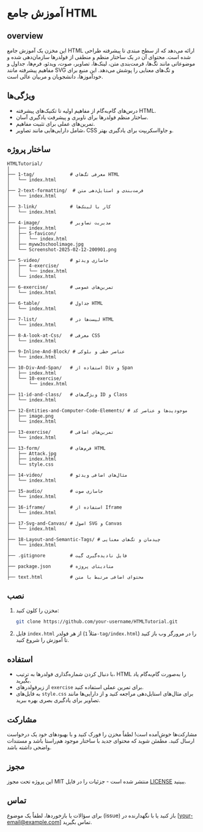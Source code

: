 # آموزش جامع HTML

## overview
این مخزن یک آموزش جامع HTML ارائه می‌دهد که از سطح مبتدی تا پیشرفته طراحی شده است. محتوای آن در یک ساختار منظم و منطقی از فولدرها سازمان‌دهی شده و موضوعاتی مانند تگ‌ها، فرمت‌بندی متن، لینک‌ها، تصاویر، صوت، ویدئو، فرم‌ها، جداول و مفاهیم پیشرفته مانند SVG و تگ‌های معنایی را پوشش می‌دهد. این منبع برای خودآموزها، دانشجویان و مربیان عالی است.

## ویژگی‌ها
- درس‌های گام‌به‌گام از مفاهیم اولیه تا تکنیک‌های پیشرفته HTML.
- ساختار منظم فولدرها برای ناوبری و پیشرفت یادگیری آسان.
- تمرین‌های عملی برای تثبیت مفاهیم.
- شامل دارایی‌هایی مانند تصاویر، CSS و جاوااسکریپت برای یادگیری بهتر.

## ساختار پروژه
```
HTMLTutorial/
│
├── 1-tag/             # معرفی تگ‌های HTML
│   └── index.html
│
├── 2-text-formatting/  # فرمت‌بندی و استایل‌دهی متن
│   └── index.html
│
├── 3-link/            # کار با لینک‌ها
│   └── index.html
│
├── 4-image/           # مدیریت تصاویر
│   ├── index.html
│   ├── 5-favicon/
│   │   └── index.html
│   ├── myww3schoolimage.jpg
│   └── Screenshot-2025-02-12-200901.png
│
├── 5-video/           # جاسازی ویدئو
│   ├── 4-exercise/
│   │   └── index.html
│   └── index.html
│
├── 6-exercise/        # تمرین‌های عمومی
│   └── index.html
│
├── 6-table/           # جداول HTML
│   └── index.html
│
├── 7-list/            # لیست‌ها در HTML
│   └── index.html
│
├── 8-A-look-at-Css/   # معرفی CSS
│   └── index.html
│
├── 9-Inline-And-Block/ # عناصر خطی و بلوکی
│   └── index.html
│
├── 10-Div-And-Span/   # استفاده از Div و Span
│   ├── index.html
│   └── 10-exercise/
│       └── index.html
│
├── 11-id-and-class/   # ویژگی‌های ID و Class
│   └── index.html
│
├── 12-Entities-and-Computer-Code-Elements/ # موجودیت‌ها و عناصر کد
│   ├── image.png
│   └── index.html
│
├── 13-exercise/       # تمرین‌های اضافی
│   └── index.html
│
├── 13-form/           # فرم‌های HTML
│   ├── Attack.jpg
│   ├── index.html
│   └── style.css
│
├── 14-video/          # مثال‌های اضافی ویدئو
│   └── index.html
│
├── 15-audio/          # جاسازی صوت
│   └── index.html
│
├── 16-iframe/         # استفاده از Iframe
│   └── index.html
│
├── 17-Svg-and-Canvas/ # اصول SVG و Canvas
│   └── index.html
│
├── 18-Layout-and-Semantic-Tags/ # چیدمان و تگ‌های معنایی
│   └── index.html
│
├── .gitignore         # فایل نادیده‌گیری گیت
│
├── package.json       # متادیتای پروژه
│
├── text.html          # محتوای اضافی مرتبط با متن
```

## نصب
1. مخزن را کلون کنید:
   ```bash
   git clone https://github.com/your-username/HTMLTutorial.git
   ```
2. فایل `index.html` از هر فولدر (مثلاً `1-tag/index.html`) را در مرورگر وب باز کنید تا آموزش را شروع کنید.

## استفاده
- با دنبال کردن شماره‌گذاری فولدرها به ترتیب، HTML را به‌صورت گام‌به‌گام یاد بگیرید.
- از زیرفولدرهای `exercise` برای تمرین عملی استفاده کنید.
- به فایل‌های `style.css` برای مثال‌های استایل‌دهی مراجعه کنید و از دارایی‌ها مانند تصاویر برای یادگیری بصری بهره ببرید.

## مشارکت
مشارکت‌ها خوش‌آمده است! لطفاً مخزن را فورک کنید و با بهبودهای خود یک درخواست ارسال کنید. مطمئن شوید که محتوای جدید با ساختار موجود هم‌راستا باشد و مستندات واضحی داشته باشد.

## مجوز
این پروژه تحت مجوز MIT منتشر شده است - جزئیات را در فایل [LICENSE](LICENSE) ببینید.

## تماس
برای سؤالات یا بازخوردها، لطفاً یک موضوع (issue) باز کنید یا با نگهدارنده در [your-email@example.com] تماس بگیرید.